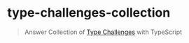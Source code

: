 # type-challenges-collection

> Answer Collection of [Type Challenges](https://github.com/type-challenges/type-challenges) with TypeScript

